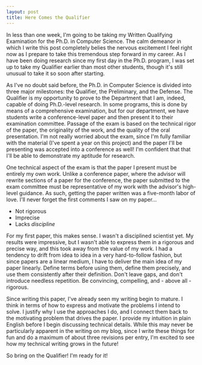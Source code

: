 ```yaml
---
layout: post
title: Here Comes the Qualifier
---
```


In less than one week, I'm going to be taking my Written Qualifying Examination for the Ph.D. in Computer Science. The calm demeanor in which I write this post completely belies the nervous excitement I feel right now as I prepare to take this tremendous step forward in my career. As I have been doing research since my first day in the Ph.D. program, I was set up to take my Qualifier earlier than most other students, though it's still unusual to take it so soon after starting.

As I've no doubt said before, the Ph.D. in Computer Science is divided into three major milestones: the Qualifier, the Preliminary, and the Defense. The Qualifier is my opportunity to prove to the Department that I am, indeed, capable of doing Ph.D.-level research. In some programs, this is done by means of a comprehensive examination, but for our department, we have students write a conference-level paper and then present it to their examination committee. Passage of the exam is based on the technical rigor of the paper, the originality of the work, and the quality of the oral presentation. I'm not really worried about the exam, since I'm fully familiar with the material (I've spent a year on this project) and the paper I'll be presenting was accepted into a conference as well! I'm confident that that I'll be able to demonstrate my aptitude for research.

One technical aspect of the exam is that the paper I present must be entirely my own work. Unlike a conference paper, where the advisor will rewrite sections of a paper for the conference, the paper submitted to the exam committee must be representative of my work with the advisor's high-level guidance. As such, getting the paper written was a five-month labor of love. I'll never forget the first comments I saw on my paper...

 * Not rigorous
 * Imprecise
 * Lacks <em>discipline</em>

For my first paper, this makes sense. I wasn't a disciplined scientist yet. My results were impressive, but I wasn't able to express them in a rigorous and precise way, and this took away from the value of my work. I had a tendency to drift from idea to idea in a very hard-to-follow fashion, but since papers are a linear medium, I have to deliver the main idea of my paper linearly. Define terms before using them, define them precisely, and use them consistently after their definition. Don't leave gaps, and don't introduce needless repetition. Be convincing, compelling, and - above all - rigorous.

Since writing this paper, I've already seen my writing begin to mature. I think in terms of how to express and motivate the problems I intend to solve. I justify why I use the approaches I do, and I connect them back to the motivating problem that drives the paper. I provide my intuition in plain English before I begin discussing technical details. While this may never be particularly apparent in the writing on my blog, since I write these things for fun and do a maximum of about three revisions per entry, I'm excited to see how my technical writing grows in the future!

So bring on the Qualifier! I'm ready for it!
